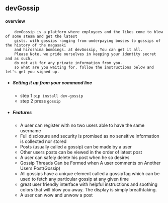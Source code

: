  **devGossip**
-------------------------------------------
#### **overview**
        devGossip is a platform where employees and the likes come to blow of some steam and get the latest
        gists. with gossips ranging from underpaying bosses to gossips of the history of the nagasaki
        and hiroshima bombings. at devGossip, You can get it all.
        Please Note, we pride ourselves in keeping your identity secret and as such,
        do not ask for any private information from you.
        so what are you waiting for, follow the instructions below and let's get you signed up.

- ##### Setting it up from your command line

    - step 1 `pip install dev-gossip`
    - step 2 press `gossip`

- ##### Features

    - A user can register with no two users able to have the same username
    - Full disclosure and security is promised as no sensitive information is collected nor stored
    - Posts (usually called a gossip) can be made by a user
    - Other users posts can be viewed in the order of latest post
    - A user can safely delete his post when he so desires
    - Gossip Threads Can be Formed when A user comments on Another Users Post(Gossip)
    - All gossips have a unique element called a gossipTag which can be used to fetch any particular
    gossip at any given time
    - great user friendly interface with helpful instructions and soothing
     colors that will blow you away. The display is simply breathtaking. 
    - A user can wow and unwow a post 
 